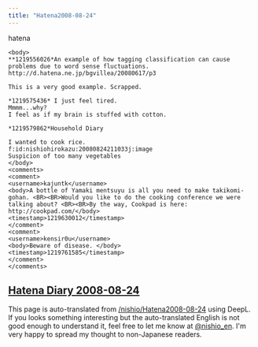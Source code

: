 ```yaml
---
title: "Hatena2008-08-24"
---
```


hatena

```
<body>
**1219556026*An example of how tagging classification can cause problems due to word sense fluctuations.
http://d.hatena.ne.jp/bgvillea/20080617/p3

This is a very good example. Scrapped.

*1219575436* I just feel tired.
Mmmm...why?
I feel as if my brain is stuffed with cotton.

*1219579862*Household Diary

I wanted to cook rice.
f:id:nishiohirokazu:20080824211033j:image
Suspicion of too many vegetables
</body>
<comments>
<comment>
<username>kajuntk</username>
<body>A bottle of Yamaki mentsuyu is all you need to make takikomi-gohan. <BR><BR>Would you like to do the cooking conference we were talking about? <BR><BR>By the way, Cookpad is here: http://cookpad.com/</body>
<timestamp>1219630012</timestamp>
</comment>
<comment>
<username>kensir0u</username>
<body>Beware of disease. </body>
<timestamp>1219761585</timestamp>
</comment>
</comments>
```


[Hatena Diary 2008-08-24](https://nishiohirokazu.hatenadiary.org/archive/2008/08/24)
---
This page is auto-translated from [/nishio/Hatena2008-08-24](https://scrapbox.io/nishio/Hatena2008-08-24) using DeepL. If you looks something interesting but the auto-translated English is not good enough to understand it, feel free to let me know at [@nishio_en](https://twitter.com/nishio_en). I'm very happy to spread my thought to non-Japanese readers.